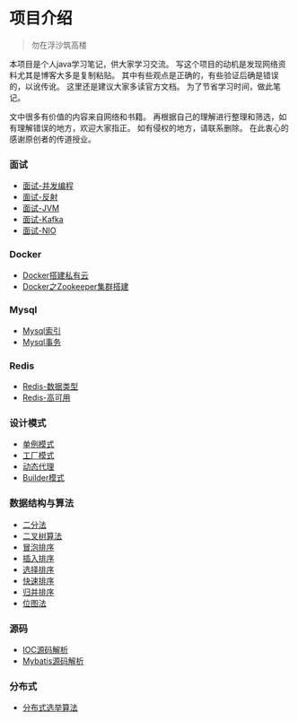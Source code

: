 # 项目介绍

> 勿在浮沙筑高楼

本项目是个人java学习笔记，供大家学习交流。
写这个项目的动机是发现网络资料尤其是博客大多是复制粘贴。
其中有些观点是正确的，有些验证后确是错误的，以讹传讹。
这里还是建议大家多读官方文档。
为了节省学习时间，做此笔记。

文中很多有价值的内容来自网络和书籍。
再根据自己的理解进行整理和筛选，如有理解错误的地方，欢迎大家指正。
如有侵权的地方，请联系删除。
在此衷心的感谢原创者的传道授业。

### 面试

* [面试-并发编程](note/面试-并发编程.md)
* [面试-反射](note/反射.md)
* [面试-JVM](note/深入理解java虚拟机.md)
* [面试-Kafka](note/Kafka.md)
* [面试-NIO](note/NIO的理解.md)

### Docker

* [Docker搭建私有云](note/Docker搭建私有云.md)
* [Docker之Zookeeper集群搭建](note/Docker之Zookeeper集群搭建.md)

### Mysql

* [Mysql索引](note/mysql索引.md)
* [Mysql事务](note/mysql事务.md)

### Redis

* [Redis-数据类型](note/Redis-数据类型.md)
* [Redis-高可用](note/Redis高可用.md)

### 设计模式

* [单例模式](note/设计模式-单例.md)
* [工厂模式](note/工厂模式.md)
* [动态代理](note/动态代理.md)
* [Builder模式](note/Builder.md)

### 数据结构与算法

* [二分法](note/二分法.md)
* [二叉树算法](note/二叉树算法.md)
* [冒泡排序](note/冒泡排序.md)
* [插入排序](note/插入排序.md)
* [选择排序](note/选择排序.md)
* [快速排序](note/快速排序.md)
* [归并排序](note/归并排序.md)
* [位图法](note/位图法.md)

### 源码

* [IOC源码解析](note/IOC源码解析.md)
* [Mybatis源码解析](note/Mybatis源码解析.md)



### 分布式

- [分布式选举算法](note/分布式选举算法.md)









